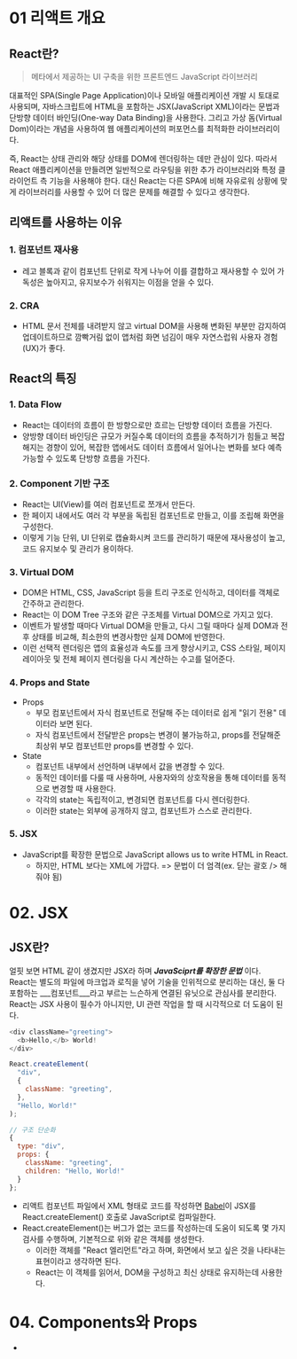 # 01 리액트 개요

## React란?
> 메타에서 제공하는 UI 구축을 위한 프론트엔드 JavaScript 라이브러리

대표적인 SPA(Single Page Application)이나 모바일 애플리케이션 개발 시 토대로 사용되며, 자바스크립트에 HTML을 포함하는 JSX(JavaScript XML)이라는 문법과 단방향 데이터 바인딩(One-way Data Binding)을 사용한다. 그리고 가상 돔(Virtual Dom)이라는 개념을 사용하여 웹 애플리케이션의 퍼포먼스를 최적화한 라이브러리이다. 

즉, React는 상태 관리와 해당 상태를 DOM에 렌더링하는 데만 관심이 있다. 따라서 React 애플리케이션을 만들려면 일반적으로 라우팅을 위한 추가 라이브러리와 특정 클라이언트 측 기능을 사용해야 한다. 대신 React는 다른 SPA에 비해 자유로워 상황에 맞게 라이브러리를 사용할 수 있어 더 많은 문제를 해결할 수 있다고 생각한다.

## 리액트를 사용하는 이유
### 1. 컴포넌트 재사용
  * 레고 블록과 같이 컴포넌트 단위로 작게 나누어 이를 결합하고 재사용할 수 있어 가독성은 높아지고, 유지보수가 쉬워지는 이점을 얻을 수 있다.

### 2. CRA
  * HTML 문서 전체를 내려받지 않고 virtual DOM을 사용해 변화된 부분만 감지하여 업데이트하므로 깜빡거림 없이 앱처럼 화면 넘김이 매우 자연스럽워 사용자 경험(UX)가 좋다.

## React의 특징
### 1. Data Flow
  * React는 데이터의 흐름이 한 방향으로만 흐르는 단방향 데이터 흐름을 가진다.
  * 양방향 데이터 바인딩은 규모가 커질수록 데이터의 흐름을 추적하기가 힘들고 복잡해지는 경향이 있어, 복잡한 앱에서도 데이터 흐름에서 일어나는 변화를 보다 예측 가능할 수 있도록 단방향 흐름을 가진다.

### 2. Component 기반 구조
  * React는 UI(View)를 여러 컴포넌트로 쪼개서 만든다.
  * 한 페이지 내에서도 여러 각 부분을 독립된 컴포넌트로 만들고, 이를 조립해 화면을 구성한다.
  * 이렇게 기능 단위, UI 단위로 캡슐화시켜 코드를 관리하기 때문에 재사용성이 높고, 코드 유지보수 및 관리가 용이하다.

### 3. Virtual DOM
  * DOM은 HTML, CSS, JavaScript 등을 트리 구조로 인식하고, 데이터를 객체로 간주하고 관리한다.
  * React는 이 DOM Tree 구조와 같은 구조체를 Virtual DOM으로 가지고 있다.
  * 이벤트가 발생할 때마다 Virtual DOM을 만들고, 다시 그릴 때마다 실제 DOM과 전후 상태를 비교해, 최소한의 변경사항만 실제 DOM에 반영한다.
  * 이런 선택적 렌더링은 앱의 효율성과 속도를 크게 향상시키고, CSS 스타일, 페이지 레이아웃 및 전체 페이지 렌더링을 다시 계산하는 수고를 덜어준다.

### 4. Props and State
* Props
  * 부모 컴포넌트에서 자식 컴포넌트로 전달해 주는 데이터로 쉽게 "읽기 전용" 데이터라 보면 된다.
  * 자식 컴포넌트에서 전달받은 props는 변경이 불가능하고,   props를 전달해준 최상위 부모 컴포넌트만 props를 변경할 수 있다.
* State
  * 컴포넌트 내부에서 선언하며 내부에서 값을 변경할 수 있다.
  * 동적인 데이터를 다룰 때 사용하며, 사용자와의 상호작용을 통해 데이터를 동적으로 변경할 때 사용한다.
  * 각각의 state는 독립적이고, 변경되면 컴포넌트를 다시 렌더링한다.
  * 이러한 state는 외부에 공개하지 않고, 컴포넌트가 스스로 관리한다.

### 5. JSX
* JavaScript를 확장한 문법으로 JavaScript allows us to write HTML in React.
  * 하지만, HTML 보다는 XML에 가깝다. => 문법이 더 엄격(ex. 닫는 괄호 /> 해줘야 됨)

# 02. JSX
## JSX란?
얼핏 보면 HTML 같이 생겼지만 JSX라 하며 ___JavaSciprt를 확장한 문법___ 이다.   
React는 별도의 파일에 마크업과 로직을 넣어 기술을 인위적으로 분리하는 대신, 둘 다 포함하는 ___컴포넌트___라고 부르는 느슨하게 연결된 유닛으로 관심사를 분리한다. React는 JSX 사용이 필수가 아니지만, UI 관련 작업을 할 때 시각적으로 더 도움이 된다.

```javascript
<div className="greeting">
  <b>Hello,</b> World!
</div>
```
```javascript
React.createElement(
  "div",
  {
    className: "greeting",
  },
  "Hello, World!"
);
```
```javascript
// 구조 단순화
{
  type: "div",
  props: {
    className: "greeting",
    children: "Hello, World!"
  }
};
```
* 리액트 컴포넌트 파일에서 XML 형태로 코드를 작성하면 [Babel](https://babeljs.io/repl)이 JSX를 React.createElement() 호출로 JavaScript로 컴파일한다.
* React.createElement()는 버그가 없는 코드를 작성하는데 도움이 되도록 몇 가지 검사를 수행하며, 기본적으로 위와 같은 객체를 생성한다.
  * 이러한 객체를 "React 엘리먼트"라고 하며, 화면에서 보고 싶은 것을 나타내는 표현이라고 생각하면 된다.
  * React는 이 객체를 읽어서, DOM을 구성하고 최신 상태로 유지하는데 사용한다.

# 04. Components와 Props
* 